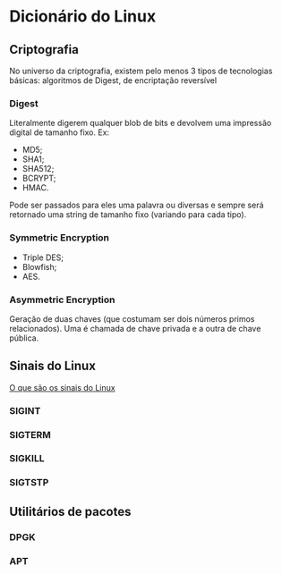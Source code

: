 # Dicionário do Linux

## Criptografia

No universo da criptografia, existem pelo menos 3 tipos de tecnologias básicas: algoritmos de Digest, de encriptação reversível

### Digest

Literalmente digerem qualquer blob de bits e devolvem uma impressão digital de tamanho fixo. Ex:

- MD5;
- SHA1;
- SHA512;
- BCRYPT;
- HMAC.

Pode ser passados para eles uma palavra ou diversas e sempre será retornado uma string de tamanho fixo (variando para cada tipo).

### Symmetric Encryption

- Triple DES;
- Blowfish;
- AES.

### Asymmetric Encryption

Geração de duas chaves (que costumam ser dois números primos relacionados). Uma é chamada de chave privada e a outra de chave pública.

## Sinais do Linux

[O que são os sinais do Linux](https://www.cloudsavvyit.com/11072/linux-signals-hacks-definition-and-more/)

### SIGINT

### SIGTERM

### SIGKILL

### SIGTSTP

## Utilitários de pacotes

### DPGK

### APT
